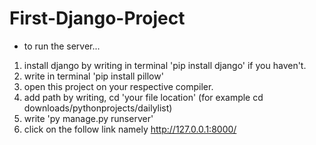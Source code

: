 # First-Django-Project

* to run the server...

1. install django by writing in terminal 'pip install django' if you haven't. 
2. write in terminal 'pip install pillow' 
3. open this project on your respective compiler. 
4. add path by writing, cd 'your file location' (for example cd downloads/pythonprojects/dailylist)
5. write 'py manage.py runserver' 
6. click on the follow link namely http://127.0.0.1:8000/ 
